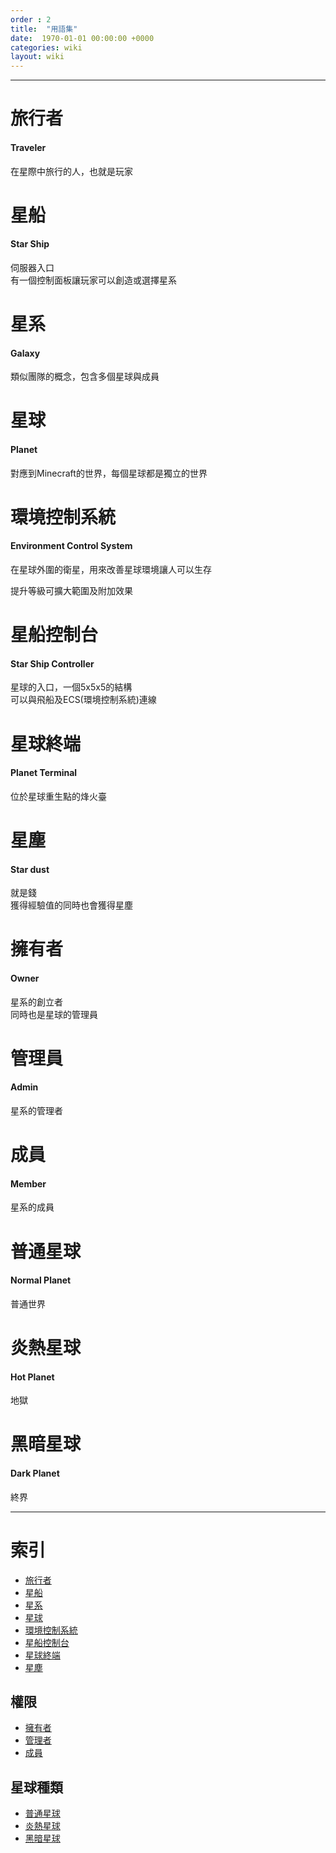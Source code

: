 ```yaml
---
order : 2
title:  "用語集"
date:  1970-01-01 00:00:00 +0000
categories: wiki
layout: wiki
---
```


---

# 旅行者
#### Traveler

在星際中旅行的人，也就是玩家

# 星船
#### Star Ship

伺服器入口  
有一個控制面板讓玩家可以創造或選擇星系

# 星系
#### Galaxy

類似團隊的概念，包含多個星球與成員

# 星球
#### Planet

對應到Minecraft的世界，每個星球都是獨立的世界

# 環境控制系統
#### Environment Control System

在星球外圍的衛星，用來改善星球環境讓人可以生存

提升等級可擴大範圍及附加效果

# 星船控制台
#### Star Ship Controller

星球的入口，一個5x5x5的結構  
可以與飛船及ECS(環境控制系統)連線

# 星球終端
#### Planet Terminal

位於星球重生點的烽火臺 
  
# 星塵
#### Star dust

就是錢  
獲得經驗值的同時也會獲得星塵
  
# 擁有者
#### Owner

星系的創立者  
同時也是星球的管理員

# 管理員
#### Admin

星系的管理者

# 成員
#### Member

星系的成員

# 普通星球
#### Normal Planet

普通世界

# 炎熱星球
#### Hot Planet

地獄

# 黑暗星球
#### Dark Planet

終界

---

# 索引

- [旅行者](#旅行者)
- [星船](#星船)
- [星系](#星系)
- [星球](#星球)
- [環境控制系統](#環境控制系統)
- [星船控制台](#星船控制台)
- [星球終端](#星球終端)
- [星塵](#星塵)

## 權限

- [擁有者](#擁有者)
- [管理者](#管理者)
- [成員](#成員)

## 星球種類

- [普通星球](#普通星球)
- [炎熱星球](#炎熱星球)
- [黑暗星球](#黑暗星球)